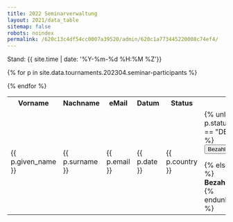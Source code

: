 ```yaml
---
title: 2022 Seminarverwaltung
layout: 2021/data_table
sitemap: false
robots: noindex
permalink: /620c13c4df54cc0007a39520/admin/620c1a773445220008c74ef4/
---
```

Stand: {{ site.time | date: '%Y-%m-%d %H:%M %Z'}}

<table>
<tr><th>Vorname</th><th>Nachname</th><th>eMail</th><th>Datum</th><th>Status</th></tr>

{% for p in site.data.tournaments.202304.seminar-participants %}
<tr><td>{{ p.given_name }}</td><td>{{ p.surname }}</td><td>{{ p.email }}</td><td>{{ p.date }}</td><td>{{ p.country }}</td>
<td>{% unless p.status == "DEF" %}
<form name="Seminar Administration" method="POST" action="/eingabe-wird-verabeitet/" data-netlify="true">
  <input name="name" type="hidden" value="{{ p.give_name }} {{ p.surname }}">
  <input name="email" type="hidden" value="{{ p.email }}">
  <input name="id" type="hidden" value="{{ p.id }}" />
  <input name="action" type="hidden" value="DEF">
  <button type="sumbit" id="paidbutton" class="btn btn-primary btn-block">Bezahlt</button>
</form>
{% else %}
<b>Bezahlt</b>
{% endunless %}
</td><td>
{% unless p.status == "DEL" %}
<form name="Seminar Administration" method="POST" action="/eingabe-wird-verabeitet/" data-netlify="true">
  <input name="name" type="hidden" value="{{ p.give_name }} {{ p.surname }}">
  <input name="email" type="hidden" value="{{ p.email }}">
  <input name="id" type="hidden" value="{{ p.id }}" />
  <input name="action" type="hidden" value="DEL">
  <button type="sumbit" id="deletebutton" class="btn btn-primary btn-block">Löschen</button>
</form>
{% else %}
<b>Gelöscht</b>
{% endunless %}
</td></tr>
{% endfor %}
</table>
